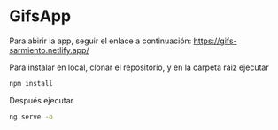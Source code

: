 # GifsApp

Para abirir la app, seguir el enlace a continuación: 
https://gifs-sarmiento.netlify.app/



Para instalar en local, clonar el repositorio, y en la carpeta raiz ejecutar

```bash
npm install
```


Después ejecutar 

```bash
ng serve -o
